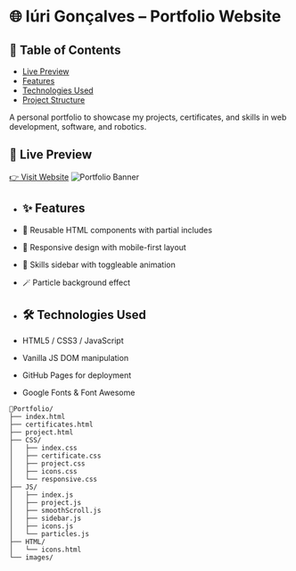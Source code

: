 # 🌐 Iúri Gonçalves – Portfolio Website

## 📌 Table of Contents

- [Live Preview](#live-preview)
- [Features](#-features)
- [Technologies Used](#-technologies-used)
- [Project Structure](#-project-structure)




A personal portfolio to showcase my projects, certificates, and skills in web development, software, and robotics.

## 🔗 Live Preview

[👉 Visit Website](https://jmti10.github.io/Portfolio/)
![Portfolio Banner](https://github.com/user-attachments/assets/e42a4394-a443-47a2-838f-0c587ce356a9)

- ## ✨ Features

- 🔗 Reusable HTML components with partial includes
- 🎨 Responsive design with mobile-first layout
- 🧠 Skills sidebar with toggleable animation
- 🪄 Particle background effect

- ## 🛠️ Technologies Used

- HTML5 / CSS3 / JavaScript
- Vanilla JS DOM manipulation
- GitHub Pages for deployment
- Google Fonts & Font Awesome

```
📁Portfolio/
├── index.html
├── certificates.html
├── project.html
├── CSS/
│   ├── index.css
│   ├── certificate.css
│   ├── project.css
│   ├── icons.css
│   └── responsive.css
├── JS/
│   ├── index.js
│   ├── project.js
│   ├── smoothScroll.js
│   ├── sidebar.js
│   ├── icons.js
│   └── particles.js
├── HTML/
│   └── icons.html
└── images/
```
